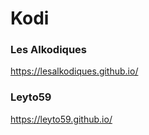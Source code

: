 #       Kodi 

### Les Alkodiques
https://lesalkodiques.github.io/

### Leyto59
https://leyto59.github.io/
